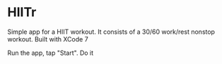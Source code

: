 # HIITr
Simple app for a HIIT workout. It consists of a 30/60 work/rest nonstop workout. Built with XCode 7

Run the app, tap "Start". Do it
